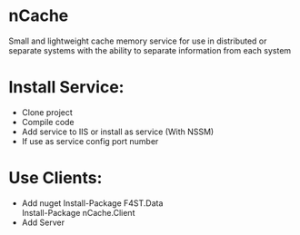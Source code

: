 
# nCache
  Small and lightweight cache memory service for use in distributed or separate systems with the ability to separate information from each system

# Install Service:
  + Clone project
  + Compile code
  + Add service to IIS or install as service (With NSSM)
  + If use as service config port number

# Use Clients:
  + Add nuget
    Install-Package F4ST.Data  
    Install-Package nCache.Client
  + Add Server 

